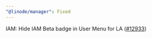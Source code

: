 ```yaml
---
"@linode/manager": Fixed
---
```


IAM: Hide IAM Beta badge in User Menu for LA ([#12933](https://github.com/linode/manager/pull/12933))
